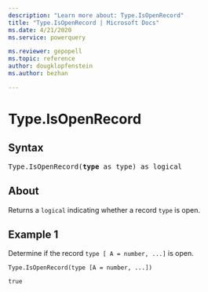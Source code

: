 ```yaml
---
description: "Learn more about: Type.IsOpenRecord"
title: "Type.IsOpenRecord | Microsoft Docs"
ms.date: 4/21/2020
ms.service: powerquery

ms.reviewer: gepopell
ms.topic: reference
author: dougklopfenstein
ms.author: bezhan

---
```

# Type.IsOpenRecord

## Syntax

<pre>
Type.IsOpenRecord(<b>type</b> as type) as logical
</pre>
  
## About  
Returns a `logical` indicating whether a record `type` is open.

## Example 1
Determine if the record `type [ A = number, ...]` is open.

```powerquery-m
Type.IsOpenRecord(type [A = number, ...])
```

`true`
